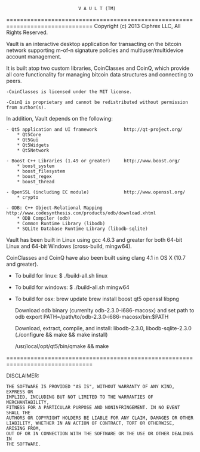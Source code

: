                                V A U L T (TM)
===============================================================================
Copyright (c) 2013 Ciphrex LLC, All Rights Reserved.


Vault is an interactive desktop application for transacting on the bitcoin network
supporting m-of-n signature policies and multiuser/multidevice account management.

It is built atop two custom libraries, CoinClasses and CoinQ, which provide
all core functionality for managing bitcoin data structures and connecting to peers.

    -CoinClasses is licensed under the MIT license.

    -CoinQ is proprietary and cannot be redistributed without permission from author(s).



In addition, Vault depends on the following:

    - Qt5 application and UI framework          http://qt-project.org/
        * Qt5Core
        * Qt5Gui
        * Qt5Widgets
        * Qt5Network

    - Boost C++ Libraries (1.49 or greater)     http://www.boost.org/
        * boost_system
        * boost_filesystem
        * boost_regex
        * boost_thread

    - OpenSSL (including EC module)             http://www.openssl.org/
        * crypto

    - ODB: C++ Object-Relational Mapping        http://www.codesynthesis.com/products/odb/download.xhtml
        * ODB Compiler (odb)
        * Common Runtime Library (libodb)
        * SQLite Database Runtime Library (libodb-sqlite)

Vault has been built in Linux using gcc 4.6.3 and greater for both 64-bit Linux
and 64-bit Windows (cross-build, mingw64).

CoinClasses and CoinQ have also been built using clang 4.1 in OS X (10.7 and greater).


- To build for linux:
    $ ./build-all.sh linux

- To build for windows:
    $ ./build-all.sh mingw64

- To build for osx:
    brew update
    brew install boost qt5 openssl libpng
    
    Download odb binary (currenlty odb-2.3.0-i686-macosx) and set path to odb
    export PATH=/path/to/odb-2.3.0-i686-macosx/bin:$PATH
    
    Download, extract, compile, and install:
     libodb-2.3.0, libodb-sqlite-2.3.0 (./configure && make && make install)
    
    /usr/local/opt/qt5/bin/qmake && make
    


===============================================================================

DISCLAIMER:

    THE SOFTWARE IS PROVIDED "AS IS", WITHOUT WARRANTY OF ANY KIND, EXPRESS OR
    IMPLIED, INCLUDING BUT NOT LIMITED TO THE WARRANTIES OF MERCHANTABILITY,
    FITNESS FOR A PARTICULAR PURPOSE AND NONINFRINGEMENT. IN NO EVENT SHALL THE
    AUTHORS OR COPYRIGHT HOLDERS BE LIABLE FOR ANY CLAIM, DAMAGES OR OTHER
    LIABILITY, WHETHER IN AN ACTION OF CONTRACT, TORT OR OTHERWISE, ARISING FROM,
    OUT OF OR IN CONNECTION WITH THE SOFTWARE OR THE USE OR OTHER DEALINGS IN
    THE SOFTWARE.

